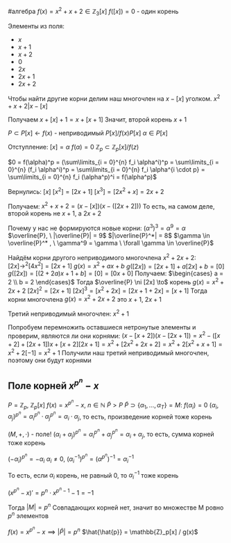 #алгебра 
$f(x) = x^2 + x + 2 \in \mathbb{Z}_3[x]$
$f([x]) = 0$ - один корень

Элементы из поля:
- $x$
- $x + 1$
- $x + 2$
- 0
- $2x$
- $2x + 1$
- $2x + 2$

Чтобы найти другие корни делим наш многочлен на $x - [x]$ уголком.
$x^2 + x + 2|x - [x]$

Получаем $x + [x] + 1 = x + [x + 1]$
Значит, второй корень $x + 1$

$P \subset P[x] \leftarrow f(x)$ - неприводимый
$P[x]/f(x)P[x]$
$\alpha \in P[x]$

Отступление:
$[x] = \alpha$
$f(\alpha) = 0$
$\mathbb{Z}_{p} \subset \mathbb{Z}_p[x] / f(z)$

$0 = f(\alpha)^p = (\sum\limits_{i = 0}^{n} f_i \alpha^i)^p = \sum\limits_{i = 0}^{n} (f_i \alpha^i)^p = \sum\limits_{i = 0}^{n} f_i \alpha^{i \cdot p} = \sum\limits_{i = 0}^{n} f_i (\alpha^p)^i = f(\alpha^p)$

Вернулись:
$[x]$
$[x^2] = [2x + 1]$
$[x^3] = [2x^2 + x] = 2x + 2$

Получаем:
$x^2 + x + 2 = (x - [x])(x - ([2x + 2]))$
То есть, на самом деле, второй корень не $x + 1$, а $2x + 2$

Почему у нас не формируются новые корни:
$(\alpha^3)^3 = \alpha^9 = \alpha$
$\overline{P}, \ |\overline{P}| = 9$
$|\overline{P}^*| = 8$
$\gamma \in \overline{P}^* , \ \gamma^9 = \gamma \ \forall \gamma \in \overline{P}$

Найдём корни другого неприводимого многочлена $x^2 + 2x + 2$:
$[2x] \to^{2} [4x^2] = [2x + 1]$
$g(x) = x^2 + ax + b$
$g([2x]) = [2x + 1] + a[2x] + b = [0]$
$g([2x]) = [(2 + 2a)x + 1 + b] = [0] = [0x + 0]$
Получаем:
$\begin{cases} a = 2 \\ b = 2 \end{cases}$
Тогда $\overline{P} \ni [2x] \to$ корень $g(x) = x^2 + 2x + 2$
$[2x]^2 = [2x + 1]$
$[2x]^3 = [x^2 + 2x] = [2x + 1 + 2x] = [x + 1]$
Тогда корни многочлена $g(x) = x^2 + 2x + 2$ это $x + 1, \ 2x + 1$

Третий неприводимый многочлен:
$x^2 + 1$

Попробуем перемножить оставшиеся нетронутые элементы и проверим, являются ли они корнями:
$(x - [x + 2])(x - [2x + 1]) = x^2 - ([x + 2] + [2x + 1]) x + [x + 2][2x + 1] = x^2 + [2x^2 + 2x + 2] = x^2 + 2[x^2 + x + 1] = x^2 + 2[-1] = x^2 + 1$
Получили наш третий неприводимый многочлен, поэтому они будут корнями

## Поле корней $x^{p^n} - x$
$P = \mathbb{Z}_p, \ \mathbb{Z}_p[x]$
$f(x) = x^{p^n} - x, \ n \in \mathbb{N}$
$\tilde{P} > P$
$\tilde{P} \supset \{ \alpha_1, \dots, \alpha_T \} = M: \ f(\alpha_i) = 0$
$(\alpha_i, \alpha_j)^{p^{n}} = \alpha_i^{p^{n}} \cdot \alpha_j^{p^{n}} = \alpha_i \cdot \alpha_j$, то есть, произведение корней тоже корень

$(M, +, \cdot)$ - поле!
$(\alpha_i + \alpha_j)^{p^n} = \alpha_i^{p^{n}} + \alpha_j^{p^{n}} = \alpha_i + \alpha_j$, то есть, сумма корней тоже корень

$(- \alpha_i)^{p^n} = - \alpha_i$
$\alpha_i \neq 0, \ (\alpha_i^{-1})^{p^n} = (\alpha^{p^n})^{-1} = \alpha_i^{-1}$

То есть, если $\alpha_i$ корень, не равный 0, то $\alpha_i^{-1}$ тоже корень

$(x^{p^n} - x)' = p^n \cdot x^{p^{n} - 1} - 1 = -1$

Тогда $|M| = p^n$
Совпадающих корней нет, значит во множестве M ровно $p^n$ элементов

$f(x) = x^{p^n} - x \implies |\hat{P}| = p^n$
$\hat{\hat{p}} = \mathbb{Z}_p[x] / g(x)$